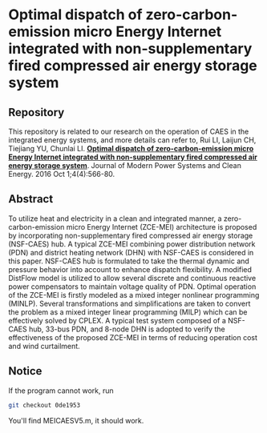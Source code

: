# Optimal dispatch of zero-carbon-emission micro Energy Internet integrated with non-supplementary fired compressed air energy storage system

## Repository
This repository is related to our research on the operation of CAES in the integrated energy systems, and more details can refer to, Rui LI, Laijun CH, Tiejiang YU, Chunlai LI. [**Optimal dispatch of zero-carbon-emission micro Energy Internet integrated with non-supplementary fired compressed air energy storage system**](https://link.springer.com/article/10.1007/s40565-016-0241-4). Journal of Modern Power Systems and Clean Energy. 2016 Oct 1;4(4):566-80.

## Abstract
To utilize heat and electricity in a clean and integrated manner, a zero-carbon-emission micro Energy Internet (ZCE-MEI) architecture is proposed by incorporating non-supplementary fired compressed air energy storage (NSF-CAES) hub. A typical ZCE-MEI combining power distribution network (PDN) and district heating network (DHN) with NSF-CAES is considered in this paper. NSF-CAES hub is formulated to take the thermal dynamic and pressure behavior into account to enhance dispatch flexibility. A modified DistFlow model is utilized to allow several discrete and continuous reactive power compensators to maintain voltage quality of PDN. Optimal operation of the ZCE-MEI is firstly modeled as a mixed integer nonlinear programming (MINLP). Several transformations and simplifications are taken to convert the problem as a mixed integer linear programming (MILP) which can be effectively solved by CPLEX. A typical test system composed of a NSF-CAES hub, 33-bus PDN, and 8-node DHN is adopted to verify the effectiveness of the proposed ZCE-MEI in terms of reducing operation cost and wind curtailment.

## Notice

If the program cannot work, run

``` bash
git checkout 0de1953
```

You'll find MEICAESV5.m, it should work.
